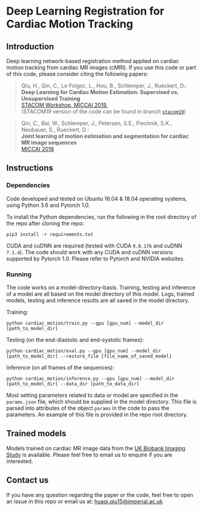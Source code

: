 # Deep Learning Registration for Cardiac Motion Tracking

## Introduction
Deep learning network-based registration method applied on cardiac motion tracking from cardiac MR images (cMRI).
If you use this code or part of this code, please consider citing the following papers:
> Qiu, H., Qin, C., Le Folgoc, L., Hou, B., Schlemper, J., Rueckert, D.:   
> **Deep Learning for Cardiac Motion Estimation: Supervised vs. Unsupervised Training**  
> [STACOM Workshop, MICCAI 2019.](https://doi.org/10.1007/978-3-030-39074-7_20)  
> (STACOM19 version of the code can be found in branch [`stacom19`](https://github.com/qiuhuaqi/cardiac-motion/tree/stacom19))

> Qin, C., Bai, W., Schlemper, J., Petersen, S.E., Piechnik, S.K., Neubauer, S., Rueckert, D.:  
> **Joint learning of motion estimation and segmentation for cardiac MR image sequences**  
> [MICCAI 2018](https://doi.org/10.1007/978-3-030-00934-2_53)

## Instructions
### Dependencies
Code developed and tested on Ubuntu 16.04 & 18.04 operating systems, using Python 3.6 and Pytorch 1.0.

To install the Python dependencies, run the following in the root directory of the repo after cloning the repo:
```
pip3 install -r requirements.txt
```
CUDA and cuDNN are required (tested with CUDA `9.0.176` and cuDNN `7.1.4`). 
The code should work with any CUDA and cuDNN versions supported by Pytorch 1.0. Please refer to Pytorch and NVIDIA websites.


### Running
The code works on a model-directory-basis. Training, testing and inference of a model are all based on the model directory of this model. 
Logs, trained models, testing and inference results are all saved in the model directory. 

Training:
```
python cardiac_motion/train.py --gpu [gpu_num] --model_dir [path_to_model_dir]
```

Testing (on the end-diastolic and end-systolic frames): 
```
python cardiac_motion/eval.py --gpu [gpu_num] --model_dir [path_to_model_dir] --restore_file [file_name_of_saved_model]
```

Inference (on all frames of the sequences):
```
python cardiac_motion/inference.py --gpu [gpu_num] --model_dir [path_to_model_dir] --data_dir [path_to_data_dir]
```

Most setting parameters related to data or model are specified in the `params.json` file, which should be supplied in the model directory. 
This file is parsed into attributes of the object `params` in the code to pass the parameters. An example of this file is provided in the repo root directory.

## Trained models
Models trained on cardiac MR image data from the [UK Biobank Imaging Study](https://imaging.ukbiobank.ac.uk/) is available. 
Please feel free to email us to enquire if you are interested.

## Contact us
If you have any question regarding the paper or the code, feel free to open an issue in this repo or email us at:
huaqi.qiu15@imperial.ac.uk

